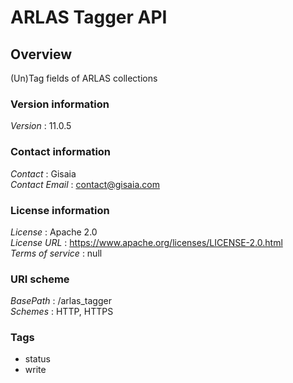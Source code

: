 # ARLAS Tagger API


<a name="overview"></a>
## Overview
(Un)Tag fields of ARLAS collections


### Version information
*Version* : 11.0.5


### Contact information
*Contact* : Gisaia  
*Contact Email* : contact@gisaia.com


### License information
*License* : Apache 2.0  
*License URL* : https://www.apache.org/licenses/LICENSE-2.0.html  
*Terms of service* : null


### URI scheme
*BasePath* : /arlas_tagger  
*Schemes* : HTTP, HTTPS


### Tags

* status
* write



